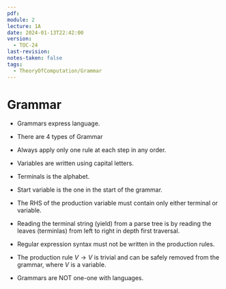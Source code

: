 ```yaml
---
pdf: 
module: 2
lecture: 1A
date: 2024-01-13T22:42:00
version:
  - TOC-24
last-revision: 
notes-taken: false
tags:
  - TheoryOfComputation/Grammar
---
```

# Grammar

- Grammars express language.
- There are 4 types of Grammar
- Always apply only one rule at each step in any order.

- Variables are written using capital letters.
- Terminals is the alphabet.
- Start variable is the one in the start of the grammar.
- The RHS of the production variable must contain only either terminal or variable.
- Reading the terminal string (yield) from a parse tree is by reading the leaves (terminlas) from left to right in depth first traversal.
- Regular expression syntax must not be written in the production rules.
- The production rule $V \rightarrow V$ is trivial and can be safely removed from the grammar, where $V$ is a variable.
- Grammars are NOT one-one with languages.

